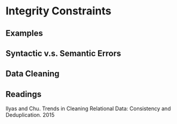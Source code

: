 # Integrity Constraints

## Examples

## Syntactic v.s. Semantic Errors

## Data Cleaning

## Readings
Ilyas and Chu. Trends in Cleaning Relational Data: Consistency and Deduplication. 2015
